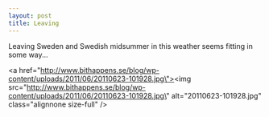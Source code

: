 ```yaml
---
layout: post
title: Leaving
---
```


Leaving Sweden and Swedish midsummer in this weather seems fitting in some way...


<a href=\"http://www.bithappens.se/blog/wp-content/uploads/2011/06/20110623-101928.jpg\"><img src=\"http://www.bithappens.se/blog/wp-content/uploads/2011/06/20110623-101928.jpg\" alt=\"20110623-101928.jpg\" class=\"alignnone size-full\" /></a>